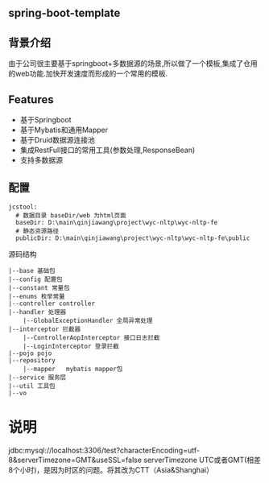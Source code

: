 
spring-boot-template
-------

## 背景介绍
由于公司很主要基于springboot+多数据源的场景,所以做了一个模板,集成了仓用的web功能.加快开发速度而形成的一个常用的模板.

## Features
* 基于Springboot
* 基于Mybatis和通用Mapper
* 基于Druid数据源连接池
* 集成RestFull接口的常用工具(参数处理,ResponseBean)
* 支持多数据源

## 配置
```text
jcstool:        
  # 数据目录 baseDir/web 为html页面
  baseDir: D:\main\qinjiawang\project\wyc-nltp\wyc-nltp-fe
  # 静态资源路径
  publicDir: D:\main\qinjiawang\project\wyc-nltp\wyc-nltp-fe\public
```


源码结构
```text
|--base 基础包
|--config 配置包
|--constant 常量包
|--enums 枚举常量
|--controller controller
|--handler 处理器
    |--GlobalExceptionHandler 全局异常处理
|--interceptor 拦截器
    |--ControllerAopInterceptor 接口日志拦截
    |--LoginInterceptor 登录拦截
|--pojo pojo
|--repository
    |--mapper   mybatis mapper包
|--service 服务层
|--util 工具包
|--vo
```
# 说明
jdbc:mysql://localhost:3306/test?characterEncoding=utf-8&serverTimezone=GMT&useSSL=false
serverTimezone UTC或者GMT(相差8个小时)，是因为时区的问题。将其改为CTT（Asia&Shanghai）